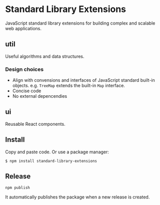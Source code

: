 # Standard Library Extensions

JavaScript standard library extensions for building complex and scalable web applications.

## util

Useful algorithms and data structures.

### Design choices

- Align with convensions and interfaces of JavaScript standard built-in objects. e.g. `TreeMap` extends the built-in `Map` interface.
- Concise code
- No external depencendies

## ui

Reusable React components.

## Install

Copy and paste code. Or use a package manager:

    $ npm install standard-library-extensions

## Release

    npm publish

It automatically publishes the package when a new release is created.
